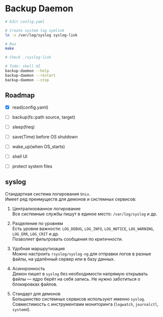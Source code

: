 
# Backup Daemon

```bash
# Edit config.yaml

# Create system log symlink
ln -s /var/log/syslog syslog-link

# Run
make

# Check ./syslog-link

# Todo: shell UI
backup-daemon --help
backup-daemon --restart
backup-daemon --stop
```


## Roadmap

- [x] read(config.yaml)
- [ ] backup(fs::path source, target)
- [ ] sleep(freq)
- [ ] save(Time) before OS shutdown
- [ ] wake_up(when OS_starts)
- [ ] shell UI
- [ ] protect system files


## syslog

Стандартная система логирования `Unix`.  
Имеет ряд преимуществ для демонов и системных сервисов:

1. Централизованное логирование  
Все системные службы пишут в единое место: `/var/log/syslog` и др.  

2. Разделение по уровням  
Есть уровни важности: `LOG_DEBUG`, `LOG_INFO`, `LOG_NOTICE`, `LOG_WARNING`, `LOG_ERR`, `LOG_CRIT` и др.  
Позволяет фильтровать сообщения по критичности.  

3. Удобная маршрутизация  
Можно настроить `rsyslog/syslog-ng` для отправки логов в разные файлы, на удалённый сервер или в базу данных.

4. Асинхронность  
Демон пишет в `syslog` без необходимости напрямую открывать файлы — ядро берёт на себя запись.
Не нужно заботиться о блокировках файлов.

5. Стандарт для демонов  
Большинство системных сервисов используют именно `syslog`.
Совместимость с инструментами мониторинга (`logwatch`, `journalctl`, `systemd`).
